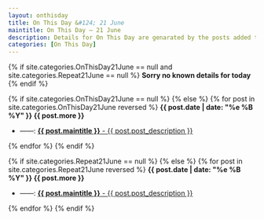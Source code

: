 ```yaml
---
layout: onthisday
title: On This Day &#124; 21 June
maintitle: On This Day — 21 June
description: Details for On This Day are genarated by the posts added to the website so the content is subject to changes/updates over time.
categories: [On This Day]
---
```


{% if site.categories.OnThisDay21June == null and site.categories.Repeat21June == null %}
<strong>Sorry no known details for today</strong>
{% endif %}

{% if site.categories.OnThisDay21June == null %}
{% else %}
{% for post in site.categories.OnThisDay21June reversed %}
<strong>{{ post.date | date: "%e %B %Y" }} {{ post.more }}</strong>
<ul>
<li> ——: <a href="{{ post.url }}"><strong>{{ post.maintitle }}</strong> - {{ post.post_description }}</a></li>
</ul>
{% endfor %}
{% endif %}

{% if site.categories.Repeat21June == null %}
{% else %}
{% for post in site.categories.Repeat21June reversed %}
<strong>{{ post.date | date: "%e %B %Y" }} {{ post.more }}</strong>
<ul>
<li> ——: <a href="{{ post.url }}"><strong>{{ post.maintitle }}</strong> - {{ post.post_description }}</a></li>
</ul>
{% endfor %}
{% endif %}
